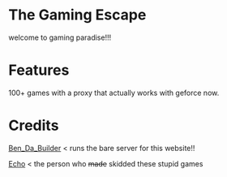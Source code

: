 # The Gaming Escape
welcome to gaming paradise!!!

# Features
100+ games with a proxy that actually works with geforce now.
# Credits
[Ben_Da_Builder](https://benrogo.net) < runs the bare server for this website!!

[Echo](https://3kh0.net) < the person who ~~made~~ skidded these stupid games
